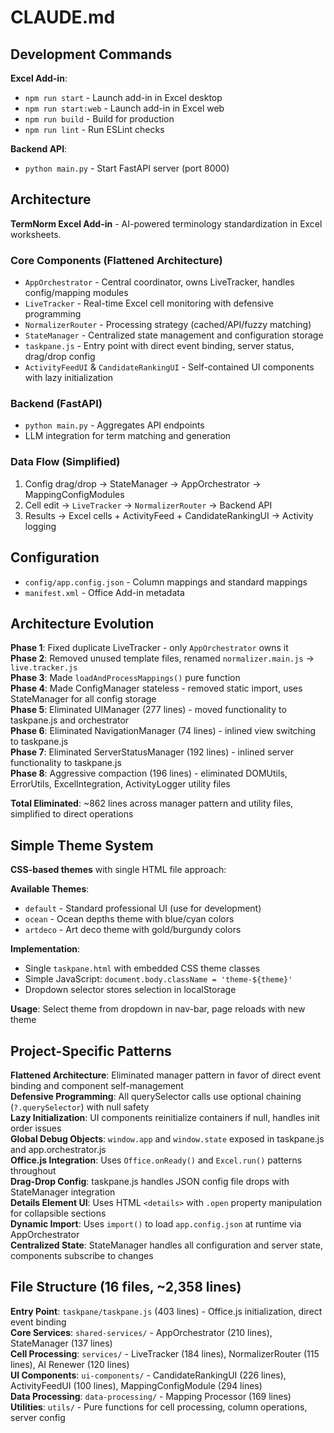 # CLAUDE.md

## Development Commands

**Excel Add-in**:
- `npm run start` - Launch add-in in Excel desktop
- `npm run start:web` - Launch add-in in Excel web
- `npm run build` - Build for production
- `npm run lint` - Run ESLint checks

**Backend API**:
- `python main.py` - Start FastAPI server (port 8000)

## Architecture

**TermNorm Excel Add-in** - AI-powered terminology standardization in Excel worksheets.

### Core Components (Flattened Architecture)
- `AppOrchestrator` - Central coordinator, owns LiveTracker, handles config/mapping modules
- `LiveTracker` - Real-time Excel cell monitoring with defensive programming
- `NormalizerRouter` - Processing strategy (cached/API/fuzzy matching)
- `StateManager` - Centralized state management and configuration storage
- `taskpane.js` - Entry point with direct event binding, server status, drag/drop config
- `ActivityFeedUI` & `CandidateRankingUI` - Self-contained UI components with lazy initialization

### Backend (FastAPI)
- `python main.py` - Aggregates API endpoints
- LLM integration for term matching and generation

### Data Flow (Simplified)
1. Config drag/drop → StateManager → AppOrchestrator → MappingConfigModules
2. Cell edit → `LiveTracker` → `NormalizerRouter` → Backend API
3. Results → Excel cells + ActivityFeed + CandidateRankingUI → Activity logging

## Configuration

- `config/app.config.json` - Column mappings and standard mappings
- `manifest.xml` - Office Add-in metadata

## Architecture Evolution

**Phase 1**: Fixed duplicate LiveTracker - only `AppOrchestrator` owns it  
**Phase 2**: Removed unused template files, renamed `normalizer.main.js` → `live.tracker.js`  
**Phase 3**: Made `loadAndProcessMappings()` pure function  
**Phase 4**: Made ConfigManager stateless - removed static import, uses StateManager for all config storage  
**Phase 5**: Eliminated UIManager (277 lines) - moved functionality to taskpane.js and orchestrator  
**Phase 6**: Eliminated NavigationManager (74 lines) - inlined view switching to taskpane.js  
**Phase 7**: Eliminated ServerStatusManager (192 lines) - inlined server functionality to taskpane.js  
**Phase 8**: Aggressive compaction (196 lines) - eliminated DOMUtils, ErrorUtils, ExcelIntegration, ActivityLogger utility files

**Total Eliminated**: ~862 lines across manager pattern and utility files, simplified to direct operations

## Simple Theme System

**CSS-based themes** with single HTML file approach:

**Available Themes**:
- `default` - Standard professional UI (use for development)
- `ocean` - Ocean depths theme with blue/cyan colors
- `artdeco` - Art deco theme with gold/burgundy colors

**Implementation**: 
- Single `taskpane.html` with embedded CSS theme classes
- Simple JavaScript: `document.body.className = 'theme-${theme}'`
- Dropdown selector stores selection in localStorage

**Usage**: Select theme from dropdown in nav-bar, page reloads with new theme

## Project-Specific Patterns

**Flattened Architecture**: Eliminated manager pattern in favor of direct event binding and component self-management  
**Defensive Programming**: All querySelector calls use optional chaining (`?.querySelector`) with null safety  
**Lazy Initialization**: UI components reinitialize containers if null, handles init order issues  
**Global Debug Objects**: `window.app` and `window.state` exposed in taskpane.js and app.orchestrator.js  
**Office.js Integration**: Uses `Office.onReady()` and `Excel.run()` patterns throughout  
**Drag-Drop Config**: taskpane.js handles JSON config file drops with StateManager integration  
**Details Element UI**: Uses HTML `<details>` with `.open` property manipulation for collapsible sections  
**Dynamic Import**: Uses `import()` to load `app.config.json` at runtime via AppOrchestrator  
**Centralized State**: StateManager handles all configuration and server state, components subscribe to changes

## File Structure (16 files, ~2,358 lines)

**Entry Point**: `taskpane/taskpane.js` (403 lines) - Office.js initialization, direct event binding  
**Core Services**: `shared-services/` - AppOrchestrator (210 lines), StateManager (137 lines)  
**Cell Processing**: `services/` - LiveTracker (184 lines), NormalizerRouter (115 lines), AI Renewer (120 lines)  
**UI Components**: `ui-components/` - CandidateRankingUI (226 lines), ActivityFeedUI (100 lines), MappingConfigModule (294 lines)  
**Data Processing**: `data-processing/` - Mapping Processor (169 lines)  
**Utilities**: `utils/` - Pure functions for cell processing, column operations, server config